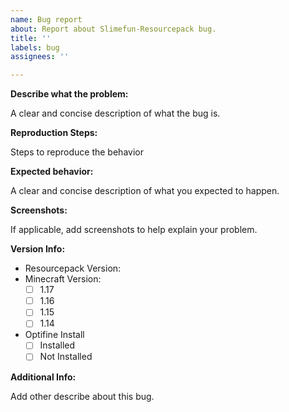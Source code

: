 ```yaml
---
name: Bug report
about: Report about Slimefun-Resourcepack bug.
title: ''
labels: bug
assignees: ''

---
```


**Describe what the problem:**

A clear and concise description of what the bug is.

**Reproduction Steps:**

Steps to reproduce the behavior

**Expected behavior:**

A clear and concise description of what you expected to happen.

**Screenshots:**

If applicable, add screenshots to help explain your problem.

**Version Info:**

- Resourcepack Version:
- Minecraft Version:
  - [ ] 1.17
  - [ ] 1.16
  - [ ] 1.15
  - [ ] 1.14
- Optifine Install
  - [ ] Installed
  - [ ] Not Installed

**Additional Info:**

Add other describe about this bug.
